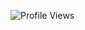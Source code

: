<!--START_SECTION:waka-->

![Profile Views](http://img.shields.io/badge/Vues%20du%20profil-1376-blue)

<!--END_SECTION:waka-->
